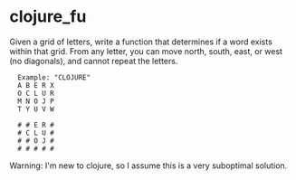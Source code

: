 # clojure_fu

Given a grid of letters, write a function that determines if a word
exists within that grid. From any letter, you can move north, south,
east, or west (no diagonals), and cannot repeat the letters.


  ```
    Example: "CLOJURE"
    A B E R X
    O C L U R
    M N O J P
    T Y U V W

    # # E R #
    # C L U #
    # # O J #
    # # # # #
  ```

Warning: I'm new to clojure, so I assume this is a very suboptimal
solution.
